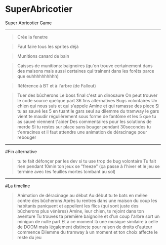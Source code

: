 # SuperAbricotier
Super Abricotier Game
***
>Crée la fenetre

>Faut faire tous les sprites déjà

>Munitions canard de bain

>Caisses de munitions: baignoires (qu'on trouve certainement dans des maisons mais aussi certaines qui traînent dans les forêts parce que euhhhhhhhhhh)

>Référence à BT et à l'arbre (de Fallout)

>Tuer des bûcherons
>Le boss final c'est un dinosaure
>On peut trouver le code source quelque part
>36 fins alternatives
>Bugs volontaires
>Un chien qui nous suis et qui s'appele Amine et qui ramasse des piece
>Si tu as sauvé les 5 en tuant le gars seul au dilemme du tramway le gars vient te maudir régulièrement sous forme de fantôme et les 5 que tu as sauvé viennent t'aider
>Des commentaires pour les solutions de merde
>Si tu restes sur place sans bouger pendant 30secondes tu t'enracines et il faut attendre une animation de déracinage pour rebouger
***
#Fin alternative
>tu te fait défonçer par les dev si tu use trop de bug volontaire
>Tu fait rien pendant 10min ton jeux se "freeze" (ça passe à l'hiver et le jeu se termine avec tes feuilles mortes tombant au sol)
***
#La timeline
>Animation de déracinage au début
>Au début tu te bats en mélée contre des bûcherons
>Après tu rentres dans une maison du coup les habitants paniquent et appellent les flics (qui sont juste des bûcherons plus vénères)
>Amine, leur chien, te rejoint dans ton aventure
>Tu trouves ta première baignoire et d'un coup l'arbre sort un minigun de nulle part
>Et à ce moment là une musique similaire à celle de DOOM mais légalement distincte pour raison de droits d'auteur commence
>Dilemme du tramway à un moment et ton choix affecte le reste du jeu
